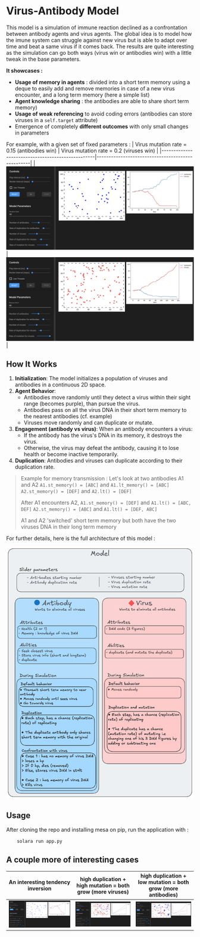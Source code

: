 # Virus-Antibody Model

This model is a simulation of immune reaction declined as a confrontation between antibody agents and virus agents. The global idea is to model how the imune system can struggle against new virus but is able to adapt over time and beat a same virus if it comes back. The results are quite interesting as the simulation can go both ways (virus win or antibodies win) with a little tweak in the base parameters.


**It showcases :**
- **Usage of memory in agents** : divided into a short term memory using a deque to easily add and remove memories in case of a new virus encounter, and a long term memory (here a simple list)
- **Agent knowledge sharing** : the antibodies are able to share short term memory)
- **Usage of weak referencing** to avoid coding errors (antibodies can store viruses in a `self.target` attribute)
- Emergence of completely **different outcomes** with only small changes in parameters


For example, with a given set of fixed parameters :
| Virus mutation rate = 0.15 (antibodies win)      | Virus mutation rate = 0.2 (viruses win)          |
|--------------------------------------------------|--------------------------------------------------|
|  ![](images/antibodies_win.png)                  | ![](images/viruses_win.png)                      |




## How It Works

1. **Initialization**: The model initializes a population of viruses and antibodies in a continuous 2D space.
2. **Agent Behavior**:
   - Antibodies move randomly until they detect a virus within their sight range (becomes purple), than pursue the virus.
   - Antibodies pass on all the virus DNA in their short term memory to the nearest antibodies (cf. example)
   - Viruses move randomly and can duplicate or mutate.
3. **Engagement (antibody vs virus)**: When an antibody encounters a virus:
   - If the antibody has the virus's DNA in its memory, it destroys the virus.
   - Otherwise, the virus may defeat the antibody, causing it to lose health or become inactive temporarily.
4. **Duplication**: Antibodies and viruses can duplicate according to their duplication rate.


>   Example for memory transmission : Let's look at two antibodies A1 and A2
>   `A1.st_memory() = [ABC]` and `A1.lt_memory() = [ABC]`
>   `A2.st_memory() = [DEF]` and `A2.lt() = [DEF]`
>
>   After A1 encounters A2,
>   `A1.st_memory() = [DEF]` and `A1.lt() = [ABC, DEF]`
>   `A2.st_memory() = [ABC]` and `A1.lt() = [DEF, ABC]`
>
>   A1 and A2 'switched' short term memory but both have the two viruses DNA in their long term memory

For further details, here is the full architecture of this model :

<div align="center">
  <img src="images/virus_antibody_architecture.png" width="550"/>
</div>

## Usage

After cloning the repo and installing mesa on pip, run the application with :
```bash
    solara run app.py
```

## A couple more of interesting cases

| An interesting tendency inversion | high duplication + high mutation = both grow (more viruses) | high duplication + low mutation = both grow (more antibodies) |
|---|---|---|
| <img src="images/pattern.png" width="550"/> | <img src="images/grow_virus_wins.png" width="450"/> | <img src="images/grow_antibody_wins.png" width="450"/> |
